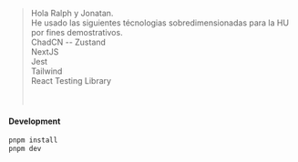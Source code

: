 > Hola Ralph y Jonatan. <br />
> He usado las siguientes técnologias sobredimensionadas para la HU por fines demostrativos. <br />
> ChadCN --
> Zustand <br />
> NextJS  <br />
> Jest <br />
> Tailwind <br />
> React Testing Library <br />
<br /><br />

#### Development

```sh
pnpm install
pnpm dev
```





